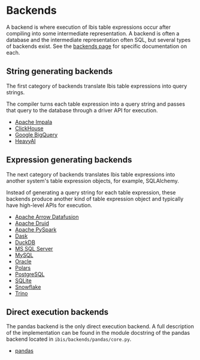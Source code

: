 # Backends

A backend is where execution of Ibis table expressions occur after compiling into some intermediate representation. A backend is often a database and the intermediate representation often SQL, but several types of backends exist. See the [backends page](/backends/) for specific documentation on each.

## String generating backends

The first category of backends translate Ibis table expressions into query strings.

The compiler turns each table expression into a query string and passes that query
to the database through a driver API for execution.

- [Apache Impala](/backends/impala/)
- [ClickHouse](/backends/clickhouse/)
- [Google BigQuery](/backends/bigquery/)
- [HeavyAI](https://github.com/heavyai/ibis-heavyai)

## Expression generating backends

The next category of backends translates Ibis table expressions into another
system's table expression objects, for example, SQLAlchemy.

Instead of generating a query string for each table expression, these backends
produce another kind of table expression object and typically have high-level APIs
for execution.

- [Apache Arrow Datafusion](/backends/datafusion/)
- [Apache Druid](/backends/druid/)
- [Apache PySpark](/backends/pyspark/)
- [Dask](/backends/dask/)
- [DuckDB](/backends/duckdb/)
- [MS SQL Server](/backends/mssql/)
- [MySQL](/backends/mysql/)
- [Oracle](/backends/oracle/)
- [Polars](/backends/polars/)
- [PostgreSQL](/backends/postgresql/)
- [SQLite](/backends/sqlite/)
- [Snowflake](/backends/snowflake/)
- [Trino](/backends/trino/)

## Direct execution backends

The pandas backend is the only direct execution backend. A full description
of the implementation can be found in the module docstring of the pandas
backend located in `ibis/backends/pandas/core.py`.

- [pandas](/backends/pandas/)
